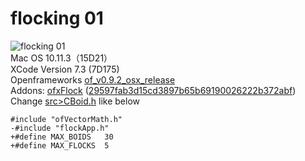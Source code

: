 # flocking 01
![flocking 01](https://farm2.staticflickr.com/1472/25954391520_f7c145910b_o_d.gif)  
Mac OS 10.11.3（15D21）  
XCode Version 7.3 (7D175)  
Openframeworks [of_v0.9.2_osx_release](http://openframeworks.cc/versions/v0.9.2/of_v0.9.2_osx_release.zip)  
Addons: [ofxFlock](https://github.com/mummey/ofxFlock "ofxFlock") ([29597fab3d15cd3897b65b69190026222b372abf](https://github.com/mummey/ofxFlock/commit/29597fab3d15cd3897b65b69190026222b372abf))  
 Change [src>CBoid.h](https://github.com/mummey/ofxFlock/blob/master/src/CBoid.h) like below  
 ```
 #include "ofVectorMath.h"
-#include "flockApp.h"
+#define MAX_BOIDS   30
+#define MAX_FLOCKS  5
```
